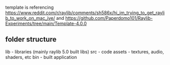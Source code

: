 template is referencing https://www.reddit.com/r/raylib/comments/sh586x/hi_im_trying_to_get_raylib_to_work_on_mac_ive/ and https://github.com/Paperdomo101/Raylib-Experiments/tree/main/Template-4.0.0

## folder structure
lib - libraries (mainly raylib 5.0 built libs)
src - code
assets - textures, audio, shaders, etc
bin - built application



